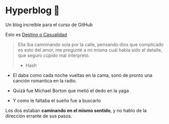 # Hyperblog :blue_heart:

Un blog increíble para el curso de GitHub

Esto es [Destino o Casualidad](https://destinoocausalidad.ash.co "Destino o Casualidad")


>Ella iba camninando sola por la calle, pensando dios que complicado es esto del amor, me pregunté a mi misma cuál había sido el detalle, que seguro cúpido mal interpretó.
> - Hash

- El daba como cada noche vueltas en la cama, sonó de pronto una canción romantica en la radio.

- Quizá fue Michael Borton que metió el dedo en la yaga
- Y como le faltaba el sueño fue a buscarlo

Los dos estaban **caminando en el mismo sentido**, y no hablo de la dirección errante de sus pasos. 
